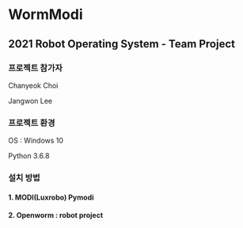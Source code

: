 # WormModi

## 2021 Robot Operating System - Team Project

### 프로젝트 참가자
Chanyeok Choi

Jangwon Lee

### 프로젝트 환경
OS : Windows 10

Python 3.6.8

### 설치 방법
#### 1. MODI(Luxrobo) Pymodi
#### 2. Openworm : robot project 
